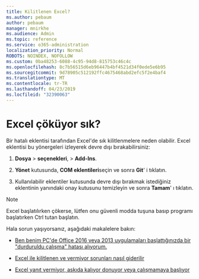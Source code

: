 ```yaml
---
title: Kilitlenen Excel?
ms.author: pebaum
author: pebaum
manager: mnirkhe
ms.audience: Admin
ms.topic: reference
ms.service: o365-administration
localization_priority: Normal
ROBOTS: NOINDEX, NOFOLLOW
ms.custom: 0ba48253-6088-4c95-94d8-815753c46c4c
ms.openlocfilehash: 8c7b56515d6eb96447b4bf4521d34f0ede5e6b95
ms.sourcegitcommit: 9d78905c512192ffc4675468abd2efc5f2e4baf4
ms.translationtype: MT
ms.contentlocale: tr-TR
ms.lasthandoff: 04/23/2019
ms.locfileid: "32390063"
---
```

# <a name="frequent-excel-crashes"></a>Excel çöküyor sık?

Bir hatalı eklentisi tarafından Excel'de sık kilitlenmelere neden olabilir. Excel eklentisi bu yönergeleri izleyerek devre dışı bırakabilirsiniz:
  
1. **Dosya** \> **seçenekleri**, \> **Add-Ins**.
    
2. **Yönet** kutusunda, **COM eklentileri**seçin ve sonra **Git**' i tıklatın.
    
3. Kullanılabilir eklentiler kutusunda devre dışı bırakmak istediğiniz eklentinin yanındaki onay kutusunu temizleyin ve sonra **Tamam**' ı tıklatın.
    
> [!NOTE]
> Excel başlatılırken çökerse, lütfen onu güvenli modda tuşuna basıp programı başlatırken Ctrl tutan başlatın. 
  
Hala sorun yaşıyorsanız, aşağıdaki makalelere bakın:
  
- [Ben benim PC'de Office 2016 veya 2013 uygulamaları başlattığınızda bir "durduruldu çalışma" hatası alıyorum.](https://support.office.com/article/52bd7985-4e99-4a35-84c8-2d9b8301a2fa.aspx)
    
- [Excel ile kilitlenen ve vermiyor sorunları nasıl giderilir](https://support.microsoft.com/help/2758592/how-to-troubleshoot-crashing-and-not-responding-issues-with-excel)
    
- [Excel yanıt vermiyor, askıda kalıyor donuyor veya çalışmamaya başlıyor](https://support.office.com/article/37e7d3c9-9e84-40bf-a805-4ca6853a1ff4.aspx)
    
